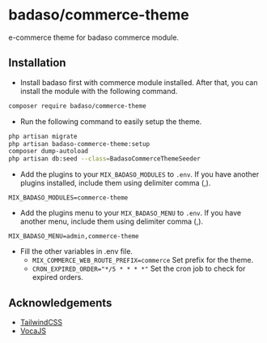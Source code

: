 # badaso/commerce-theme
e-commerce theme for badaso commerce module.

## Installation
- Install badaso first with commerce module installed. After that, you can install the module with the following command.

```bash
composer require badaso/commerce-theme
```

- Run the following command to easily setup the theme.

```bash
php artisan migrate
php artisan badaso-commerce-theme:setup
composer dump-autoload
php artisan db:seed --class=BadasoCommerceThemeSeeder
```

- Add the plugins to your `MIX_BADASO_MODULES` to `.env`. If you have another plugins installed, include them using delimiter comma (,).

```
MIX_BADASO_MODULES=commerce-theme
```

- Add the plugins menu to your `MIX_BADASO_MENU` to `.env`. If you have another menu, include them using delimiter comma (,).

```
MIX_BADASO_MENU=admin,commerce-theme
```

- Fill the other variables in .env file.
  - `MIX_COMMERCE_WEB_ROUTE_PREFIX=commerce` Set prefix for the theme.
  - `CRON_EXPIRED_ORDER="*/5 * * * *"` Set the cron job to check for expired orders.

## Acknowledgements

- [TailwindCSS](https://tailwindcss.com/)
- [VocaJS](https://vocajs.com/)